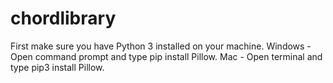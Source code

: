 # chordlibrary

First make sure you have Python 3 installed on your machine.
Windows - Open command prompt and type pip install Pillow.
Mac - Open terminal and type pip3 install Pillow.
